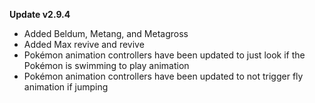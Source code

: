 **Update v2.9.4**

- Added Beldum, Metang, and Metagross
- Added Max revive and revive
- Pokémon animation controllers have been updated to just look if the Pokémon is swimming to play animation
- Pokémon animation controllers have been updated to not trigger fly animation if jumping